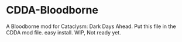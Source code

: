 # CDDA-Bloodborne
A Bloodborne mod for Cataclysm: Dark Days Ahead.
Put this file in the CDDA mod file. easy install.
WIP, Not ready yet.
